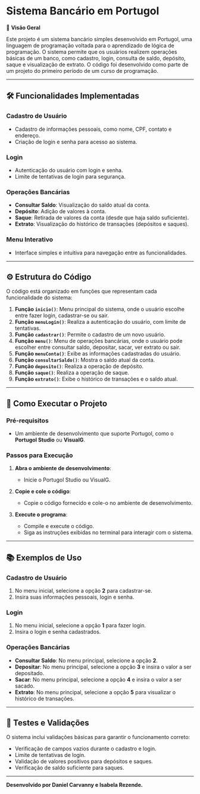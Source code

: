# Sistema Bancário em Portugol

💫 **Visão Geral**

Este projeto é um sistema bancário simples desenvolvido em Portugol, uma linguagem de programação voltada para o aprendizado de lógica de programação. O sistema permite que os usuários realizem operações básicas de um banco, como cadastro, login, consulta de saldo, depósito, saque e visualização de extrato. O código foi desenvolvido como parte de um projeto do primeiro período de um curso de programação.

---

## 🛠 **Funcionalidades Implementadas**

### **Cadastro de Usuário**
- Cadastro de informações pessoais, como nome, CPF, contato e endereço.
- Criação de login e senha para acesso ao sistema.

### **Login**
- Autenticação do usuário com login e senha.
- Limite de tentativas de login para segurança.

### **Operações Bancárias**
- **Consultar Saldo**: Visualização do saldo atual da conta.
- **Depósito**: Adição de valores à conta.
- **Saque**: Retirada de valores da conta (desde que haja saldo suficiente).
- **Extrato**: Visualização do histórico de transações (depósitos e saques).

### **Menu Interativo**
- Interface simples e intuitiva para navegação entre as funcionalidades.

---

## ⚙️ **Estrutura do Código**

O código está organizado em funções que representam cada funcionalidade do sistema:

1. **Função `inicio()`**: Menu principal do sistema, onde o usuário escolhe entre fazer login, cadastrar-se ou sair.
2. **Função `menuLogin()`**: Realiza a autenticação do usuário, com limite de tentativas.
3. **Função `cadastrar()`**: Permite o cadastro de um novo usuário.
4. **Função `menu()`**: Menu de operações bancárias, onde o usuário pode escolher entre consultar saldo, depositar, sacar, ver extrato ou sair.
5. **Função `menuConta()`**: Exibe as informações cadastradas do usuário.
6. **Função `consultarSaldo()`**: Mostra o saldo atual da conta.
7. **Função `deposito()`**: Realiza a operação de depósito.
8. **Função `saque()`**: Realiza a operação de saque.
9. **Função `extrato()`**: Exibe o histórico de transações e o saldo atual.

---

## 🚀 **Como Executar o Projeto**

### **Pré-requisitos**
- Um ambiente de desenvolvimento que suporte Portugol, como o **Portugol Studio** ou **VisualG**.

### **Passos para Execução**

1. **Abra o ambiente de desenvolvimento**:
   - Inicie o Portugol Studio ou VisualG.

2. **Copie e cole o código**:
   - Copie o código fornecido e cole-o no ambiente de desenvolvimento.

3. **Execute o programa**:
   - Compile e execute o código.
   - Siga as instruções exibidas no terminal para interagir com o sistema.

---

## 📚 **Exemplos de Uso**

### **Cadastro de Usuário**
1. No menu inicial, selecione a opção **2** para cadastrar-se.
2. Insira suas informações pessoais, login e senha.

### **Login**
1. No menu inicial, selecione a opção **1** para fazer login.
2. Insira o login e senha cadastrados.

### **Operações Bancárias**
- **Consultar Saldo**: No menu principal, selecione a opção **2**.
- **Depositar**: No menu principal, selecione a opção **3** e insira o valor a ser depositado.
- **Sacar**: No menu principal, selecione a opção **4** e insira o valor a ser sacado.
- **Extrato**: No menu principal, selecione a opção **5** para visualizar o histórico de transações.

---

## 🧪 **Testes e Validações**

O sistema inclui validações básicas para garantir o funcionamento correto:
- Verificação de campos vazios durante o cadastro e login.
- Limite de tentativas de login.
- Validação de valores positivos para depósitos e saques.
- Verificação de saldo suficiente para saques.

---

**Desenvolvido por Daniel Carvanny e Isabela Rezende.**
